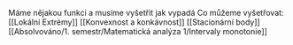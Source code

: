 Máme nějakou funkci a musíme vyšetřit jak vypadá
Co můžeme vyšetřovat:
[[Lokální Extrémy]]
[[Konvexnost a konkávnost]]
[[Stacionární body]]
[[Absolvováno/1. semestr/Matematická analýza 1/Intervaly monotonie]]
